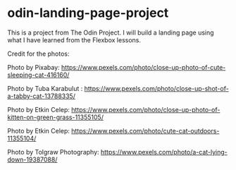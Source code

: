 # odin-landing-page-project


This is a project from The Odin Project.
I will build a landing page using what I have learned from the Flexbox lessons.

Credit for the photos:


Photo by Pixabay: https://www.pexels.com/photo/close-up-photo-of-cute-sleeping-cat-416160/


Photo by Tuba Karabulut : https://www.pexels.com/photo/close-up-shot-of-a-tabby-cat-13788335/


Photo by Etkin Celep: https://www.pexels.com/photo/close-up-photo-of-kitten-on-green-grass-11355105/


Photo by Etkin Celep: https://www.pexels.com/photo/cute-cat-outdoors-11355104/


Photo by Tolgraw Photography: https://www.pexels.com/photo/a-cat-lying-down-19387088/
